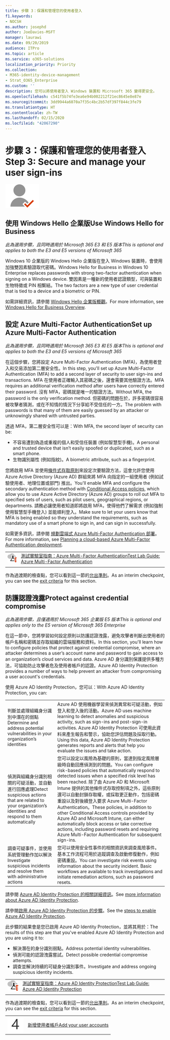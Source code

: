 ```yaml
---
title: 步驟 3：保護和管理您的使用者登入
f1.keywords:
- NOCSH
ms.author: josephd
author: JoeDavies-MSFT
manager: laurawi
ms.date: 09/20/2019
audience: ITPro
ms.topic: article
ms.service: o365-solutions
localization_priority: Priority
ms.collection:
- M365-identity-device-management
- Strat_O365_Enterprise
ms.custom: ''
description: 您可以將使用者登入 Windows 裝置和 Microsoft 365 變得更安全。
ms.openlocfilehash: c541f5b74fe3ea6e94b002212f21ec8645e8e87e
ms.sourcegitcommit: 3dd9944a6070a7f35c4bc2b57df397f844c3fe79
ms.translationtype: HT
ms.contentlocale: zh-TW
ms.lasthandoff: 02/15/2020
ms.locfileid: "42067290"
---
```

# <a name="step-3-secure-and-manage-your-user-sign-ins"></a><span data-ttu-id="a1ec1-103">步驟 3：保護和管理您的使用者登入</span><span class="sxs-lookup"><span data-stu-id="a1ec1-103">Step 3: Secure and manage your user sign-ins</span></span>

![階段 2 - 身分識別](../media/deploy-foundation-infrastructure/identity_icon-small.png)


<a name="identity-windows-hello"></a>
## <a name="use-windows-hello-for-business"></a><span data-ttu-id="a1ec1-105">使用 Windows Hello 企業版</span><span class="sxs-lookup"><span data-stu-id="a1ec1-105">Use Windows Hello for Business</span></span>

<span data-ttu-id="a1ec1-106">*此為選用步驟，且同時適用於 Microsoft 365 E3 和 E5 版本*</span><span class="sxs-lookup"><span data-stu-id="a1ec1-106">*This is optional and applies to both the E3 and E5 versions of Microsoft 365*</span></span>

<span data-ttu-id="a1ec1-107">Windows 10 企業版的 Windows Hello 企業版在登入 Windows 裝置時，會使用加強雙因素驗證取代密碼。</span><span class="sxs-lookup"><span data-stu-id="a1ec1-107">Windows Hello for Business in Windows 10 Enterprise replaces passwords with strong two-factor authentication when signing on a Windows device.</span></span> <span data-ttu-id="a1ec1-108">雙因素是一種新的使用者認證類型，可與裝置和生物特徵或 PIN 相繫結。</span><span class="sxs-lookup"><span data-stu-id="a1ec1-108">The two factors are a new type of user credential that is tied to a device and a biometric or PIN.</span></span>

<span data-ttu-id="a1ec1-109">如需詳細資訊，請參閱 [ Windows Hello 企業版概觀](https://docs.microsoft.com/windows/security/identity-protection/hello-for-business/hello-overview)。</span><span class="sxs-lookup"><span data-stu-id="a1ec1-109">For more information, see [Windows Hello for Business Overview](https://docs.microsoft.com/windows/security/identity-protection/hello-for-business/hello-overview).</span></span>


<a name="identity-mfa"></a>
## <a name="set-up-azure-multi-factor-authentication"></a><span data-ttu-id="a1ec1-110">設定 Azure Multi-Factor Authentication</span><span class="sxs-lookup"><span data-stu-id="a1ec1-110">Set up Azure Multi-Factor Authentication</span></span>

<span data-ttu-id="a1ec1-111">*此為選用步驟，且同時適用於 Microsoft 365 E3 和 E5 版本*</span><span class="sxs-lookup"><span data-stu-id="a1ec1-111">*This is optional and applies to both the E3 and E5 versions of Microsoft 365*</span></span>

<span data-ttu-id="a1ec1-112">在這個步驟，您將設定 Azure Multi-Factor Authentication (MFA)，為使用者登入和交易添加第二層安全性。</span><span class="sxs-lookup"><span data-stu-id="a1ec1-112">In this step, you'll set up Azure Multi-Factor Authentication (MFA) to add a second layer of security to user sign-ins and transactions.</span></span> <span data-ttu-id="a1ec1-113">MFA 在使用者正確輸入其密碼之後，還會需要其他驗證方法。</span><span class="sxs-lookup"><span data-stu-id="a1ec1-113">MFA requires an additional verification method after users have correctly entered their password.</span></span> <span data-ttu-id="a1ec1-114">沒有 MFA，密碼就是唯一的驗證方法。</span><span class="sxs-lookup"><span data-stu-id="a1ec1-114">Without MFA, the password is the only verification method.</span></span> <span data-ttu-id="a1ec1-115">但密碼的問題在於，許多密碼很容易被攻擊者猜測，或在不知情的情況下分享給不受信任的一方。</span><span class="sxs-lookup"><span data-stu-id="a1ec1-115">The problem with passwords is that many of them are easily guessed by an attacker or unknowingly shared with untrusted parties.</span></span>

<span data-ttu-id="a1ec1-116">透過 MFA，第二層安全性可以是：</span><span class="sxs-lookup"><span data-stu-id="a1ec1-116">With MFA, the second layer of security can be:</span></span>

- <span data-ttu-id="a1ec1-117">不容易遭到偽造或重複的個人和受信任裝置 (例如智慧型手機)。</span><span class="sxs-lookup"><span data-stu-id="a1ec1-117">A personal and trusted device that isn’t easily spoofed or duplicated, such as a smart phone.</span></span>
- <span data-ttu-id="a1ec1-118">生物識別屬性 (例如指紋)。</span><span class="sxs-lookup"><span data-stu-id="a1ec1-118">A biometric attribute, such as a fingerprint.</span></span>

<span data-ttu-id="a1ec1-119">您將啟用 MFA 並使用[條件式存取原則](https://docs.microsoft.com/azure/active-directory/authentication/howto-mfa-getstarted#enable-multi-factor-authentication-with-conditional-access)來設定次要驗證方法，這會允許您使用 Azure Active Directory (Azure AD) 群組來將 MFA 向指定的一組使用者 (例如試驗使用者、地理位置或部門) 推出。</span><span class="sxs-lookup"><span data-stu-id="a1ec1-119">You'll enable MFA and configure the secondary authentication method with [Conditional Access policies](https://docs.microsoft.com/azure/active-directory/authentication/howto-mfa-getstarted#enable-multi-factor-authentication-with-conditional-access), which allow you to use Azure Active Directory (Azure AD) groups to roll out MFA to specified sets of users, such as pilot users, geographical regions, or departments.</span></span> <span data-ttu-id="a1ec1-120">請務必讓使用者知道即將啟用 MFA，使得他們了解需求 (例如強制使用智慧型手機登入) 並能順利登入。</span><span class="sxs-lookup"><span data-stu-id="a1ec1-120">Make sure to let your users know that MFA is being enabled so they understand the requirements, such as mandatory use of a smart phone to sign in, and can sign in successfully.</span></span> 

<span data-ttu-id="a1ec1-121">如需更多資訊，請參閱 [規劃雲端式 Azure Multi-Factor Authentication 部署](https://docs.microsoft.com/azure/active-directory/authentication/howto-mfa-getstarted)。</span><span class="sxs-lookup"><span data-stu-id="a1ec1-121">For more information, see [Planning a cloud-based Azure Multi-Factor Authentication deployment](https://docs.microsoft.com/azure/active-directory/authentication/howto-mfa-getstarted).</span></span>

|||
|:-------|:-----|
|![Microsoft Cloud 的測試實驗室指南](../media/m365-enterprise-test-lab-guides/cloud-tlg-icon-small.png)| [<span data-ttu-id="a1ec1-123">測試實驗室指南：Azure Multi-Factor Authentication</span><span class="sxs-lookup"><span data-stu-id="a1ec1-123">Test Lab Guide: Azure Multi-Factor Authentication</span></span>](multi-factor-authentication-microsoft-365-test-environment.md) |
|||

<span data-ttu-id="a1ec1-124">作為過渡期的檢查點，您可以看到這一節的[允出準則](identity-exit-criteria.md#crit-identity-mfa)。</span><span class="sxs-lookup"><span data-stu-id="a1ec1-124">As an interim checkpoint, you can see the [exit criteria](identity-exit-criteria.md#crit-identity-mfa) for this section.</span></span>

<a name="identity-ident-prot"></a>
## <a name="protect-against-credential-compromise"></a><span data-ttu-id="a1ec1-125">防護認證洩露</span><span class="sxs-lookup"><span data-stu-id="a1ec1-125">Protect against credential compromise</span></span>

<span data-ttu-id="a1ec1-126">*此為選用步驟，且僅適用於 Microsoft 365 企業版 E5 版本*</span><span class="sxs-lookup"><span data-stu-id="a1ec1-126">*This is optional and applies only to the E5 version of Microsoft 365 Enterprise*</span></span>

<span data-ttu-id="a1ec1-127">在這一節中，您將學習如何設定原則以防護認證洩露，避免攻擊者判斷出使用者的帳戶名稱和密碼並存取組織的雲端服務和資料。</span><span class="sxs-lookup"><span data-stu-id="a1ec1-127">In this section, you'll learn how to configure policies that protect against credential compromise, where an attacker determines a user’s account name and password to gain access to an organization’s cloud services and data.</span></span> <span data-ttu-id="a1ec1-128">Azure AD 身分識別保護提供多種方法，可協助防止攻擊者危及使用者帳戶的認證。</span><span class="sxs-lookup"><span data-stu-id="a1ec1-128">Azure AD Identity Protection provides a number of ways to help prevent an attacker from compromising a user account's credentials.</span></span>

<span data-ttu-id="a1ec1-129">使用 Azure AD Identity Protection，您可以：</span><span class="sxs-lookup"><span data-stu-id="a1ec1-129">With Azure AD Identity Protection, you can:</span></span>

|||
|:---------|:---------|
|<span data-ttu-id="a1ec1-130">判斷並處理組織身分識別中潛在的弱點</span><span class="sxs-lookup"><span data-stu-id="a1ec1-130">Determine and address potential vulnerabilities in your organization’s identities</span></span>|<span data-ttu-id="a1ec1-131">Azure AD 使用機器學習來偵測異常和可疑活動，例如登入和登入後的活動。</span><span class="sxs-lookup"><span data-stu-id="a1ec1-131">Azure AD uses machine learning to detect anomalies and suspicious activity, such as sign-ins and post-sign-in activities.</span></span> <span data-ttu-id="a1ec1-132">Azure AD Identity Protection 可使用此資料來產生報告和警示，協助您評估問題及採取行動。</span><span class="sxs-lookup"><span data-stu-id="a1ec1-132">Using this data, Azure AD Identity Protection generates reports and alerts that help you evaluate the issues and take action.</span></span>|
|<span data-ttu-id="a1ec1-133">偵測與組織身分識別相關的可疑活動，並自動進行回應處理</span><span class="sxs-lookup"><span data-stu-id="a1ec1-133">Detect suspicious actions that are related to your organization’s identities and respond to them automatically</span></span>|<span data-ttu-id="a1ec1-134">您可以設定以風險為基礎的原則，當達到指定風險層級時自動回應偵測到的問題。</span><span class="sxs-lookup"><span data-stu-id="a1ec1-134">You can configure risk-based policies that automatically respond to detected issues when a specified risk level has been reached.</span></span> <span data-ttu-id="a1ec1-135">除了由 Azure AD 和 Microsoft Intune 提供的其他條件式存取控制項之外，這些原則還可以自動封鎖存取權，或採取更正動作，包括密碼重設以及對後續登入要求 Azure Multi-Factor Authentication。</span><span class="sxs-lookup"><span data-stu-id="a1ec1-135">These policies, in addition to other Conditional Access controls provided by Azure AD and Microsoft Intune, can either automatically block access or take corrective actions, including password resets and requiring Azure Multi-Factor Authentication for subsequent sign-ins.</span></span>|
|<span data-ttu-id="a1ec1-136">調查可疑事件，並使用系統管理動作加以解決</span><span class="sxs-lookup"><span data-stu-id="a1ec1-136">Investigate suspicious incidents and resolve them with administrative actions</span></span>|<span data-ttu-id="a1ec1-p107">您可以使用安全性事件的相關資訊來調查風險事件。基本工作流程可用於追蹤調查及啟動修復動作，例如密碼重設。</span><span class="sxs-lookup"><span data-stu-id="a1ec1-p107">You can investigate risk events using information about the security incident. Basic workflows are available to track investigations and initiate remediation actions, such as password resets.</span></span>|

<span data-ttu-id="a1ec1-139">請參閱 [Azure AD Identity Protection 的相關詳細資訊](https://docs.microsoft.com/azure/active-directory/active-directory-identityprotection)。</span><span class="sxs-lookup"><span data-stu-id="a1ec1-139">See [more information about Azure AD Identity Protection](https://docs.microsoft.com/azure/active-directory/active-directory-identityprotection).</span></span>

<span data-ttu-id="a1ec1-140">請參閱[啟用 Azure AD Identity Protection 的步驟](https://docs.microsoft.com/azure/active-directory/active-directory-identityprotection-enable)。</span><span class="sxs-lookup"><span data-stu-id="a1ec1-140">See the [steps to enable Azure AD Identity Protection](https://docs.microsoft.com/azure/active-directory/active-directory-identityprotection-enable).</span></span>

<span data-ttu-id="a1ec1-141">此步驟的結果會是您已啟用 Azure AD Identity Protection，並將其用於：</span><span class="sxs-lookup"><span data-stu-id="a1ec1-141">The results of this step are that you've enabled Azure AD Identity Protection and you are using it to:</span></span>

- <span data-ttu-id="a1ec1-142">解決潛在的身分識別弱點。</span><span class="sxs-lookup"><span data-stu-id="a1ec1-142">Address potential identity vulnerabilities.</span></span>
- <span data-ttu-id="a1ec1-143">偵測可能的認證洩露嘗試。</span><span class="sxs-lookup"><span data-stu-id="a1ec1-143">Detect possible credential compromise attempts.</span></span>
- <span data-ttu-id="a1ec1-144">調查並解決持續的可疑身分識別事件。</span><span class="sxs-lookup"><span data-stu-id="a1ec1-144">Investigate and address ongoing suspicious identity incidents.</span></span>

|||
|:-------|:-----|
|![Microsoft Cloud 的測試實驗室指南](../media/m365-enterprise-test-lab-guides/cloud-tlg-icon-small.png)| [<span data-ttu-id="a1ec1-146">測試實驗室指南：Azure AD Identity Protection</span><span class="sxs-lookup"><span data-stu-id="a1ec1-146">Test Lab Guide: Azure AD Identity Protection</span></span>](azure-ad-identity-protection-microsoft-365-test-environment.md) |
|||

<span data-ttu-id="a1ec1-147">作為過渡期的檢查點，您可以看到這一節的[允出準則](identity-exit-criteria.md#crit-identity-ident-prot)。</span><span class="sxs-lookup"><span data-stu-id="a1ec1-147">As an interim checkpoint, you can see the [exit criteria](identity-exit-criteria.md#crit-identity-ident-prot) for this section.</span></span>

|||
|:-------|:-----|
|![步驟 4](../media/stepnumbers/Step4.png)| [<span data-ttu-id="a1ec1-149">新增使用者帳戶</span><span class="sxs-lookup"><span data-stu-id="a1ec1-149">Add your user accounts</span></span>](identity-add-user-accounts.md) |
